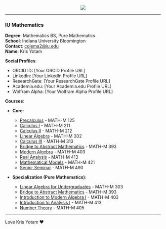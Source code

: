 <div style="display: flex; justify-content: center;">
    <img src="https://github.com/user-attachments/assets/339f9d16-3361-4c51-b340-74e994990fd7" style="max-width: 1000px;">
</div>


---

### IU Mathematics

**Degree**: Mathematics BS, Pure Mathematics  
**School**: Indiana University Bloomington  
**Contact**: colema2@iu.edu  
**Name**: Kris Yotam  

**Social Profiles**:
- ORCID ID: [Your ORCID Profile URL]
- LinkedIn: [Your LinkedIn Profile URL]
- ResearchGate: [Your ResearchGate Profile URL]
- Academia.edu: [Your Academia.edu Profile URL]
- Wolfram Alpha: [Your Wolfram Alpha Profile URL]

**Courses**:
- **Core**:
  - [Precalculus](https://github.com/user-attachments/assets/precalc) - MATH-M 125
  - [Calculus I](https://github.com/user-attachments/assets/calculus-i) - MATH-M 211
  - [Calculus II](https://github.com/user-attachments/assets/calculus-ii) - MATH-M 212
  - [Linear Algebra](https://github.com/user-attachments/assets/linear-algebra) - MATH-M 302
  - [Calculus III](https://github.com/user-attachments/assets/calculus-iii) - MATH-M 313
  - [Bridge to Abstract Mathematics](https://github.com/user-attachments/assets/bridge-to-abstract-mathematics) - MATH-M 393
  - [Modern Algebra](https://github.com/user-attachments/assets/modern-algebra) - MATH-M 403
  - [Real Analysis](https://github.com/user-attachments/assets/real-analysis) - MATH-M 413
  - [Mathematical Models](https://github.com/user-attachments/assets/mathematical-models) - MATH-M 421
  - [Senior Seminar](https://github.com/user-attachments/assets/senior-seminar) - MATH-M 490

- **Specialization (Pure Mathematics)**:
  - [Linear Algebra for Undergraduates](https://github.com/user-attachments/assets/linear-algebra-for-undergraduates) - MATH-M 303
  - [Bridge to Abstract Mathematics](https://github.com/user-attachments/assets/bridge-to-abstract-mathematics) - MATH-M 393
  - [Introduction to Modern Algebra I](https://github.com/user-attachments/assets/introduction-to-modern-algebra-i) - MATH-M 403
  - [Introduction to Analysis I](https://github.com/user-attachments/assets/introduction-to-analysis-i) - MATH-M 413
  - [Number Theory](https://github.com/user-attachments/assets/number-theory) - MATH-M 405

---

Love Kris Yotam ❤️ 



